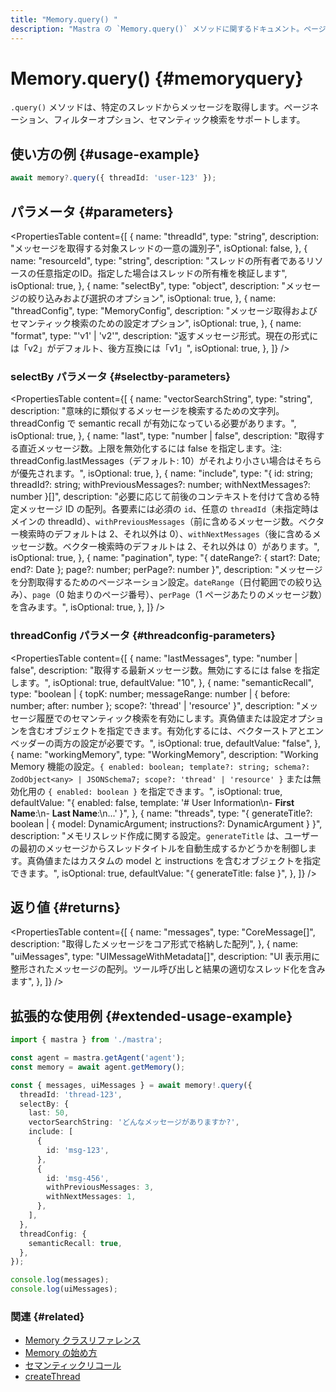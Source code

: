 ```yaml
---
title: "Memory.query() "
description: "Mastra の `Memory.query()` メソッドに関するドキュメント。ページネーション、フィルタリング、セマンティック検索に対応し、特定のスレッドからメッセージを取得します。"
---
```


# Memory.query() \{#memoryquery\}

`.query()` メソッドは、特定のスレッドからメッセージを取得します。ページネーション、フィルターオプション、セマンティック検索をサポートします。

## 使い方の例 \{#usage-example\}

```typescript copy
await memory?.query({ threadId: 'user-123' });
```

## パラメータ \{#parameters\}

<PropertiesTable
  content={[
{
name: "threadId",
type: "string",
description: "メッセージを取得する対象スレッドの一意の識別子",
isOptional: false,
},
{
name: "resourceId",
type: "string",
description: "スレッドの所有者であるリソースの任意指定のID。指定した場合はスレッドの所有権を検証します",
isOptional: true,
},
{
name: "selectBy",
type: "object",
description: "メッセージの絞り込みおよび選択のオプション",
isOptional: true,
},
{
name: "threadConfig",
type: "MemoryConfig",
description: "メッセージ取得およびセマンティック検索のための設定オプション",
isOptional: true,
},
{
name: "format",
type: "'v1' | 'v2'",
description: "返すメッセージ形式。現在の形式には「v2」がデフォルト、後方互換には「v1」",
isOptional: true,
},
]}
/>

### selectBy パラメータ \{#selectby-parameters\}

<PropertiesTable
  content={[
{
name: "vectorSearchString",
type: "string",
description: "意味的に類似するメッセージを検索するための文字列。threadConfig で semantic recall が有効になっている必要があります。",
isOptional: true,
},
{
name: "last",
type: "number | false",
description: "取得する直近メッセージ数。上限を無効化するには false を指定します。注: threadConfig.lastMessages（デフォルト: 10）がそれより小さい場合はそちらが優先されます。",
isOptional: true,
},
{
name: "include",
type: "{ id: string; threadId?: string; withPreviousMessages?: number; withNextMessages?: number }[]",
description: "必要に応じて前後のコンテキストを付けて含める特定メッセージ ID の配列。各要素には必須の `id`、任意の `threadId`（未指定時はメインの threadId）、`withPreviousMessages`（前に含めるメッセージ数。ベクター検索時のデフォルトは 2、それ以外は 0）、`withNextMessages`（後に含めるメッセージ数。ベクター検索時のデフォルトは 2、それ以外は 0）があります。",
isOptional: true,
},
{
name: "pagination",
type: "{ dateRange?: { start?: Date; end?: Date }; page?: number; perPage?: number }",
description: "メッセージを分割取得するためのページネーション設定。`dateRange`（日付範囲での絞り込み）、`page`（0 始まりのページ番号）、`perPage`（1 ページあたりのメッセージ数）を含みます。",
isOptional: true,
},
]}
/>

### threadConfig パラメータ \{#threadconfig-parameters\}

<PropertiesTable
  content={[
{
name: "lastMessages",
type: "number | false",
description: "取得する最新メッセージ数。無効にするには false を指定します。",
isOptional: true,
defaultValue: "10",
},
{
name: "semanticRecall",
type: "boolean | { topK: number; messageRange: number | { before: number; after: number }; scope?: 'thread' | 'resource' }",
description: "メッセージ履歴でのセマンティック検索を有効にします。真偽値または設定オプションを含むオブジェクトを指定できます。有効化するには、ベクターストアとエンベッダーの両方の設定が必要です。",
isOptional: true,
defaultValue: "false",
},
{
name: "workingMemory",
type: "WorkingMemory",
description: "Working Memory 機能の設定。`{ enabled: boolean; template?: string; schema?: ZodObject<any> | JSONSchema7; scope?: 'thread' | 'resource' }` または無効化用の `{ enabled: boolean }` を指定できます。",
isOptional: true,
defaultValue: "{ enabled: false, template: '# User Information\\n- **First Name**:\\n- **Last Name**:\\n...' }",
},
{
name: "threads",
type: "{ generateTitle?: boolean | { model: DynamicArgument<MastraLanguageModel>; instructions?: DynamicArgument<string> } }",
description: "メモリスレッド作成に関する設定。`generateTitle` は、ユーザーの最初のメッセージからスレッドタイトルを自動生成するかどうかを制御します。真偽値またはカスタムの model と instructions を含むオブジェクトを指定できます。",
isOptional: true,
defaultValue: "{ generateTitle: false }",
},
]}
/>

## 返り値 \{#returns\}

<PropertiesTable
  content={[
{
name: "messages",
type: "CoreMessage[]",
description: "取得したメッセージをコア形式で格納した配列",
},
{
name: "uiMessages",
type: "UIMessageWithMetadata[]",
description: "UI 表示用に整形されたメッセージの配列。ツール呼び出しと結果の適切なスレッド化を含みます",
},
]}
/>

## 拡張的な使用例 \{#extended-usage-example\}

```typescript filename="src/test-memory.ts" showLineNumbers copy
import { mastra } from './mastra';

const agent = mastra.getAgent('agent');
const memory = await agent.getMemory();

const { messages, uiMessages } = await memory!.query({
  threadId: 'thread-123',
  selectBy: {
    last: 50,
    vectorSearchString: 'どんなメッセージがありますか?',
    include: [
      {
        id: 'msg-123',
      },
      {
        id: 'msg-456',
        withPreviousMessages: 3,
        withNextMessages: 1,
      },
    ],
  },
  threadConfig: {
    semanticRecall: true,
  },
});

console.log(messages);
console.log(uiMessages);
```

### 関連 \{#related\}

* [Memory クラスリファレンス](/docs/reference/memory)
* [Memory の始め方](/docs/memory/overview)
* [セマンティックリコール](/docs/memory/semantic-recall)
* [createThread](/docs/reference/memory/createThread)